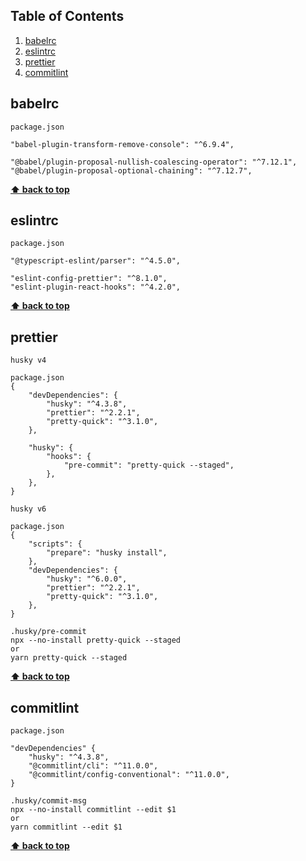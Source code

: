 ## Table of Contents

1. [babelrc](#babelrc)
2. [eslintrc](#eslintrc)
3. [prettier](#prettier)
4. [commitlint](#commitlint)

## babelrc

```
package.json

"babel-plugin-transform-remove-console": "^6.9.4",

"@babel/plugin-proposal-nullish-coalescing-operator": "^7.12.1",
"@babel/plugin-proposal-optional-chaining": "^7.12.7",

```

**[⬆ back to top](#table-of-contents)**

## eslintrc

```
package.json

"@typescript-eslint/parser": "^4.5.0",

"eslint-config-prettier": "^8.1.0",
"eslint-plugin-react-hooks": "^4.2.0",
```

**[⬆ back to top](#table-of-contents)**

## prettier

```
husky v4

package.json
{
	"devDependencies": {
		"husky": "^4.3.8",
		"prettier": "^2.2.1",
		"pretty-quick": "^3.1.0",
	},

	"husky": {
		"hooks": {
			"pre-commit": "pretty-quick --staged",
		},
	},
}
	
husky v6

package.json
{
	"scripts": {
		"prepare": "husky install",
	},
	"devDependencies": {
		"husky": "^6.0.0",
		"prettier": "^2.2.1",
		"pretty-quick": "^3.1.0",
	},
}

.husky/pre-commit
npx --no-install pretty-quick --staged
or
yarn pretty-quick --staged
```

**[⬆ back to top](#table-of-contents)**

## commitlint

```
package.json

"devDependencies" {
    "husky": "^4.3.8",
    "@commitlint/cli": "^11.0.0",
	"@commitlint/config-conventional": "^11.0.0",
}

.husky/commit-msg
npx --no-install commitlint --edit $1
or
yarn commitlint --edit $1
```

**[⬆ back to top](#table-of-contents)**
